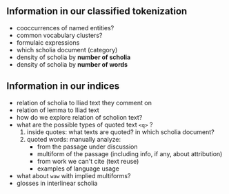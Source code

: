 ## Information in our classified tokenization ##


- cooccurrences of named entities?
- common vocabulary clusters?
- formulaic expressions
- which scholia document (category)
- density of scholia by **number of scholia**
- density of scholia by **number of words**

## Information in our indices ##


- relation of scholia to Iliad text they comment on
- relation of lemma to Iliad text
- how do we explore relation of scholion text?  
- what are the possible types of quoted text `<q>` ?
    1. inside quotes:  what texts are quoted?  in which scholia document?
    2. quoted words:  manually analyze:
        - from the passage under discussion
        - multiform of the passage (including info, if any, about attribution)
        - from work we can't cite (text reuse) 
        -  examples of language usage
-  what about `waw` with implied multiforms?
-  glosses in interlinear scholia

